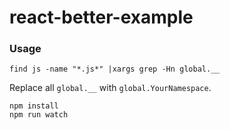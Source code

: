 # react-better-example

### Usage

```
find js -name "*.js*" |xargs grep -Hn global.__
```

Replace all `global.__` with `global.YourNamespace`.

```
npm install
npm run watch
```
